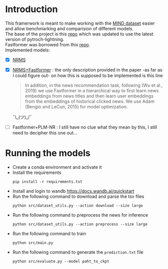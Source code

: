 # Introduction
This framerwork is meant to make working with the [MIND dataset](https://msnews.github.io/) easier and allow benchmarking and comparision of different models.\
The base of the project is this [repo](https://github.com/aqweteddy/NRMS-Pytorch) which was updated to use the latest version of pytroch-lightning.\
Fastformer was borrowed from this [repo](https://github.com/lucidrains/fast-transformer-pytorch).\
Implemented models:
- [x] [NRMS](https://aclanthology.org/D19-1671.pdf)
- [x] [NRMS+Fastformer](https://arxiv.org/pdf/2108.09084v6.pdf) : the only description provided in the paper -as far as I could figure out- on how this is supposed to be implemented is this line
  > In addition, in the news recommendation task, following (Wu et al., 2019) we use Fastformer in a hierarchical way to first learn news embeddings
  > from news titles and then learn user embeddings from the embeddings of historical clicked news. We use Adam (Bengio and LeCun, 2015) for model optimization.

  ¯\\\_(ツ)_/¯
- [ ] Fastformer+PLM-NR : I still have no clue what they mean by this, I still need to decipher this one out...

# Running the models
- Create a conda environment and activate it
- Install the requirements
  ```
  pip install -r requirements.txt
  ```
- Install and login to wandb https://docs.wandb.ai/quickstart
- Run the following command to download and parse the tsv files
  ```
  python src/dataset_utils.py --action download --size large
  ```
- Run the following command to preprocess the news for inference
  ```
  python src/dataset_utils.py --action preprocess --size large
  ```
- Run the following command to train
  ```
  python src/main.py
  ```
- Run the following command to generate the `prediction.txt` file
  ```
  python src/evaluate.py --model paht_to_ckpt
  ```